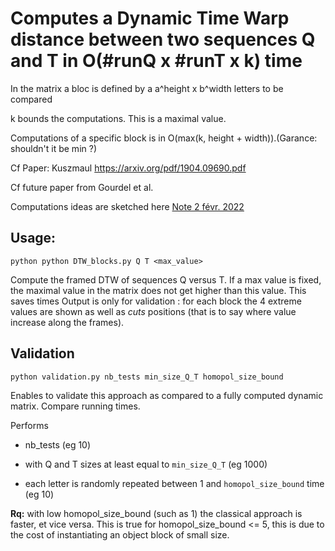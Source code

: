 

# Computes a Dynamic Time Warp distance between two sequences Q and T in O(#runQ x #runT x k) time



In the matrix a bloc is defined by a a^height x b^width letters to be compared

k bounds the computations. This is a maximal value.

Computations of a specific block is in O(max(k, height + width)).(Garance: shouldn't it be min ?)

Cf Paper: Kuszmaul https://arxiv.org/pdf/1904.09690.pdf

Cf future paper from Gourdel et al.



Computations ideas are sketched here [Note 2 févr. 2022](https://notability.com/n/M9iqdy50C4dnBZoPSJDaT)



## Usage:

`python python DTW_blocks.py Q T <max_value>`

Compute the framed DTW of sequences Q versus T. If a max value is fixed, the maximal value in the matrix does not get higher than this value. This saves times
Output is only for validation : for each block the 4 extreme values are shown as well as *cuts* positions (that is to say where value increase along the frames).



## Validation

`python validation.py nb_tests min_size_Q_T homopol_size_bound`

Enables to validate this approach as compared to a fully computed dynamic matrix.
Compare running times.

Performs  

* nb_tests (eg 10)

* with Q and T sizes at least equal to `min_size_Q_T` (eg 1000)

* each letter is randomly repeated between 1 and `homopol_size_bound` time (eg 10)

**Rq:** with low homopol_size_bound (such as 1) the classical approach is faster, et vice versa. This is true for homopol_size_bound <= 5, this is due to the cost of instantiating an object block of small size.

    




